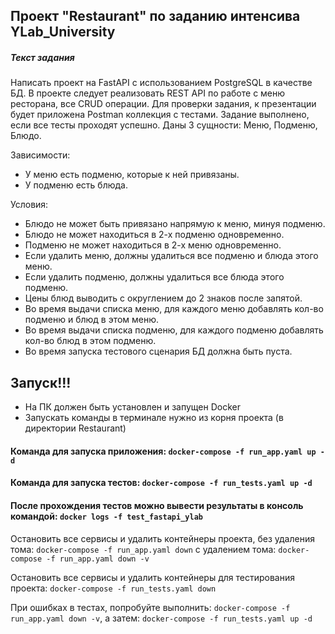 ## Проект "Restaurant" по заданию интенсива YLab_University


##### Текст задания

Написать проект на FastAPI с использованием PostgreSQL в качестве БД. 
В проекте следует реализовать REST API по работе с меню ресторана, все CRUD операции. 
Для проверки задания, к презентации будет приложена Postman коллекция с тестами. 
Задание выполнено, если все тесты проходят успешно.
Даны 3 сущности: Меню, Подменю, Блюдо.

Зависимости:
* У меню есть подменю, которые к ней привязаны.
* У подменю есть блюда.

Условия:
* Блюдо не может быть привязано напрямую к меню, минуя подменю.
* Блюдо не может находиться в 2-х подменю одновременно.
* Подменю не может находиться в 2-х меню одновременно.
* Если удалить меню, должны удалиться все подменю и блюда этого меню.
* Если удалить подменю, должны удалиться все блюда этого подменю.
* Цены блюд выводить с округлением до 2 знаков после запятой.
* Во время выдачи списка меню, для каждого меню добавлять кол-во подменю и блюд в этом меню.
* Во время выдачи списка подменю, для каждого подменю добавлять кол-во блюд в этом подменю.
* Во время запуска тестового сценария БД должна быть пуста.




## Запуск!!!

* На ПК должен быть установлен и запущен Docker
* Запускать команды в терминале нужно из корня проекта (в директории Restaurant)

#### Команда для запуска приложения: `docker-compose -f run_app.yaml up -d`

#### Команда для запуска тестов: `docker-compose -f run_tests.yaml up -d`

#### После прохождения тестов можно вывести результаты в консоль командой: `docker logs -f test_fastapi_ylab`

Остановить все сервисы и удалить контейнеры проекта, без удаления тома: `docker-compose -f run_app.yaml down`
                                                      с удалением тома: `docker-compose -f run_app.yaml down -v`

Остановить все сервисы и удалить контейнеры для тестирования проекта: `docker-compose -f run_tests.yaml down`

При ошибках в тестах, попробуйте выполнить: `docker-compose -f run_app.yaml down -v`, а затем: `docker-compose -f run_tests.yaml up -d` 




